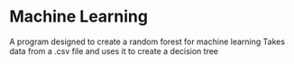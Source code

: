 # Machine Learning

A program designed to create a random forest for machine learning
Takes data from a .csv file and uses it to create a decision tree

